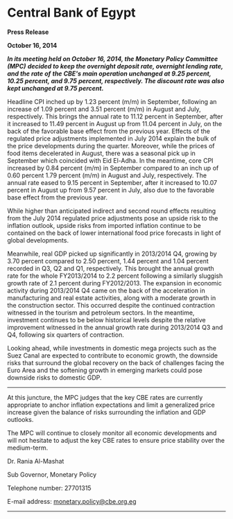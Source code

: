 # Central Bank of Egypt 

**Press Release**

**October 16, 2014**

**_In its meeting held on October 16, 2014, the Monetary Policy Committee (MPC)_**
**_decided to keep the overnight deposit rate, overnight lending rate, and the rate of_**
**_the CBE's main operation unchanged at 9.25 percent, 10.25 percent, and 9.75_**
**_percent, respectively. The discount rate was also kept unchanged at 9.75 percent._**

Headline CPI inched up by 1.23 percent (m/m) in September, following an increase of 1.09
percent and 3.51 percent (m/m) in August and July, respectively. This brings the annual rate
to 11.12 percent in September, after it increased to 11.49 percent in August up from 11.04
percent in July, on the back of the favorable base effect from the previous year. Effects of
the regulated price adjustments implemented in July 2014 explain the bulk of the price
developments during the quarter. Moreover, while the prices of food items decelerated in
August, there was a seasonal pick up in September which coincided with Eid El-Adha. In the
meantime, core CPI increased by 0.84 percent (m/m) in September compared to an inch up
of 0.60 percent 1.79 percent (m/m) in August and July, respectively. The annual rate eased
to 9.15 percent in September, after it increased to 10.07 percent in August up from 9.57
percent in July, also due to the favorable base effect from the previous year.

While higher than anticipated indirect and second round effects resulting from the July 2014
regulated price adjustments pose an upside risk to the inflation outlook, upside risks from
imported inflation continue to be contained on the back of lower international food price
forecasts in light of global developments.

Meanwhile, real GDP picked up significantly in 2013/2014 Q4, growing by 3.70 percent
compared to 2.50 percent, 1.44 percent and 1.04 percent recorded in Q3, Q2 and Q1,
respectively. This brought the annual growth rate for the whole FY2013/2014 to 2.2 percent
following a similarly sluggish growth rate of 2.1 percent during FY2012/2013. The expansion
in economic activity during 2013/2014 Q4 came on the back of the acceleration in
manufacturing and real estate activities, along with a moderate growth in the construction
sector. This occurred despite the continued contraction witnessed in the tourism and
petroleum sectors. In the meantime, investment continues to be below historical levels
despite the relative improvement witnessed in the annual growth rate during 2013/2014 Q3
and Q4, following six quarters of contraction.

Looking ahead, while investments in domestic mega projects such as the Suez Canal are
expected to contribute to economic growth, the downside risks that surround the global
recovery on the back of challenges facing the Euro Area and the softening growth in
emerging markets could pose downside risks to domestic GDP.


-----

At this juncture, the MPC judges that the key CBE rates are currently appropriate to anchor
inflation expectations and limit a generalized price increase given the balance of risks
surrounding the inflation and GDP outlooks.

The MPC will continue to closely monitor all economic developments and will not hesitate to
adjust the key CBE rates to ensure price stability over the medium-term.

Dr. Rania Al-Mashat

Sub Governor, Monetary Policy

Telephone number: 27701315

E-mail address: monetary.policy@cbe.org.eg


-----

